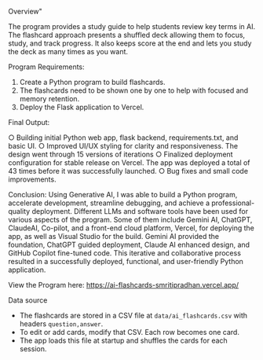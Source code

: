 Overview"

The program provides a study guide to help students review key terms in AI. The flashcard approach presents a shuffled deck allowing them to focus, study, and track progress. It also keeps score at the end and lets you study the deck as many times as you want.

Program Requirements: 

1. Create a Python program to build flashcards.
2. The flashcards need to be shown one by one to help with focused and memory retention.
3. Deploy the Flask application to Vercel.
   
Final Output: 

○ Building initial Python web app, flask backend, requirements.txt, and basic UI.
○ Improved UI/UX styling for clarity and responsiveness. The design went through 15
versions of iterations
○ Finalized deployment configuration for stable release on Vercel. The app was deployed a total of 43 times before it was successfully launched.
○ Bug fixes and small code improvements.

Conclusion: 
Using Generative AI, I was able to build a Python program, accelerate development, streamline debugging, and achieve a professional-quality deployment. Different LLMs and software tools have been used for various aspects of the program. Some of them include Gemini AI, ChatGPT, ClaudeAI, Co-pilot, and a front-end cloud platform, Vercel,
for deploying the app, as well as Visual Studio for the build. Gemini AI provided the foundation, ChatGPT guided deployment, Claude AI enhanced design, and GitHub Copilot fine-tuned code. This iterative and collaborative process resulted in a successfully deployed, functional, and user-friendly Python application.

View the Program here:
https://ai-flashcards-smritipradhan.vercel.app/

Data source

- The flashcards are stored in a CSV file at `data/ai_flashcards.csv` with headers `question,answer`.
- To edit or add cards, modify that CSV. Each row becomes one card.
- The app loads this file at startup and shuffles the cards for each session.
